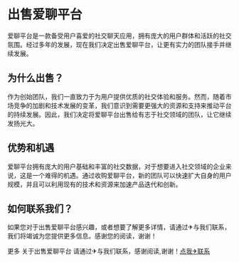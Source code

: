 # 出售爱聊平台

爱聊平台是一款备受用户喜爱的社交聊天应用，拥有庞大的用户群体和活跃的社交氛围。经过多年的发展，现在我们决定出售爱聊平台，让更有实力的团队接手并继续发展。

## 为什么出售？

作为创始团队，我们一直致力于为用户提供优质的社交体验和服务。然而，随着市场竞争的加剧和技术发展的变革，我们意识到需要更强大的资源和支持来推动平台的持续发展。因此，我们决定将爱聊平台出售给有志于社交领域的团队，让它继续发扬光大。

## 优势和机遇

爱聊平台拥有庞大的用户基础和丰富的社交数据，对于想要进入社交领域的企业来说，这是一个难得的机遇。通过收购爱聊平台，新的团队可以快速扩大自身的用户规模，并且可以利用现有的技术和资源来加速产品迭代和创新。

## 如何联系我们？

如果您对于出售爱聊平台感兴趣，或者想要了解更多详情，请通过✈与我们联系，我们将竭诚为您提供更多信息。感谢您的阅读，谢谢！

更多 关于出售爱聊平台 请通过✈与我们联系，感谢阅读,谢谢！[点我✈联系](https://lm.k02.cc)